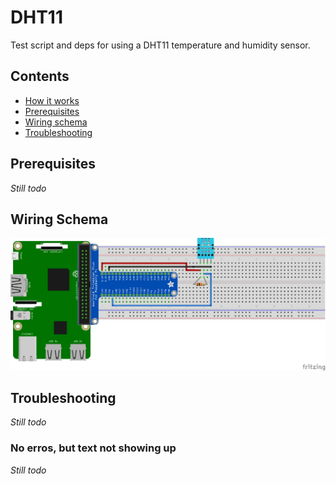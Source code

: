 # DHT11
Test script and deps for using a DHT11 temperature and humidity sensor.

## Contents
 - [How it works](#how-it-works)
 - [Prerequisites](#prerequisites)
 - [Wiring schema](#wiring-schema)
 - [Troubleshooting](#troubleshooting)

## Prerequisites
_Still todo_

## Wiring Schema
![DHT11 Base Schema](./DHT11_BaseSchema.png)

## Troubleshooting
_Still todo_

### No erros, but text not showing up
_Still todo_
